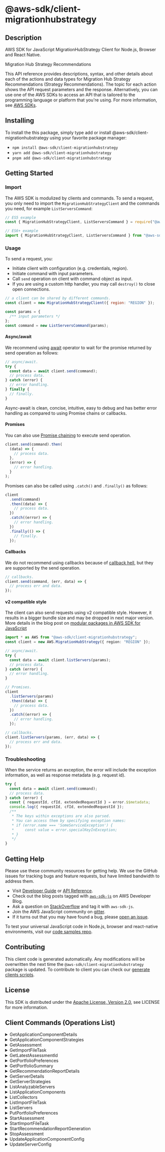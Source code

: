 <!-- generated file, do not edit directly -->

# @aws-sdk/client-migrationhubstrategy

## Description

AWS SDK for JavaScript MigrationHubStrategy Client for Node.js, Browser and React Native.

<fullname>Migration Hub Strategy Recommendations</fullname>

<p>This API reference provides descriptions, syntax, and other details about each of the
actions and data types for Migration Hub Strategy Recommendations (Strategy Recommendations). The topic for each action shows the API
request parameters and the response. Alternatively, you can use one of the AWS SDKs to
access an API that is tailored to the programming language or platform that you're using. For
more information, see <a href="http://aws.amazon.com/tools/#SDKs">AWS SDKs</a>.</p>

## Installing

To install the this package, simply type add or install @aws-sdk/client-migrationhubstrategy
using your favorite package manager:

- `npm install @aws-sdk/client-migrationhubstrategy`
- `yarn add @aws-sdk/client-migrationhubstrategy`
- `pnpm add @aws-sdk/client-migrationhubstrategy`

## Getting Started

### Import

The AWS SDK is modulized by clients and commands.
To send a request, you only need to import the `MigrationHubStrategyClient` and
the commands you need, for example `ListServersCommand`:

```js
// ES5 example
const { MigrationHubStrategyClient, ListServersCommand } = require("@aws-sdk/client-migrationhubstrategy");
```

```ts
// ES6+ example
import { MigrationHubStrategyClient, ListServersCommand } from "@aws-sdk/client-migrationhubstrategy";
```

### Usage

To send a request, you:

- Initiate client with configuration (e.g. credentials, region).
- Initiate command with input parameters.
- Call `send` operation on client with command object as input.
- If you are using a custom http handler, you may call `destroy()` to close open connections.

```js
// a client can be shared by different commands.
const client = new MigrationHubStrategyClient({ region: "REGION" });

const params = {
  /** input parameters */
};
const command = new ListServersCommand(params);
```

#### Async/await

We recommend using [await](https://developer.mozilla.org/en-US/docs/Web/JavaScript/Reference/Operators/await)
operator to wait for the promise returned by send operation as follows:

```js
// async/await.
try {
  const data = await client.send(command);
  // process data.
} catch (error) {
  // error handling.
} finally {
  // finally.
}
```

Async-await is clean, concise, intuitive, easy to debug and has better error handling
as compared to using Promise chains or callbacks.

#### Promises

You can also use [Promise chaining](https://developer.mozilla.org/en-US/docs/Web/JavaScript/Guide/Using_promises#chaining)
to execute send operation.

```js
client.send(command).then(
  (data) => {
    // process data.
  },
  (error) => {
    // error handling.
  }
);
```

Promises can also be called using `.catch()` and `.finally()` as follows:

```js
client
  .send(command)
  .then((data) => {
    // process data.
  })
  .catch((error) => {
    // error handling.
  })
  .finally(() => {
    // finally.
  });
```

#### Callbacks

We do not recommend using callbacks because of [callback hell](http://callbackhell.com/),
but they are supported by the send operation.

```js
// callbacks.
client.send(command, (err, data) => {
  // process err and data.
});
```

#### v2 compatible style

The client can also send requests using v2 compatible style.
However, it results in a bigger bundle size and may be dropped in next major version. More details in the blog post
on [modular packages in AWS SDK for JavaScript](https://aws.amazon.com/blogs/developer/modular-packages-in-aws-sdk-for-javascript/)

```ts
import * as AWS from "@aws-sdk/client-migrationhubstrategy";
const client = new AWS.MigrationHubStrategy({ region: "REGION" });

// async/await.
try {
  const data = await client.listServers(params);
  // process data.
} catch (error) {
  // error handling.
}

// Promises.
client
  .listServers(params)
  .then((data) => {
    // process data.
  })
  .catch((error) => {
    // error handling.
  });

// callbacks.
client.listServers(params, (err, data) => {
  // process err and data.
});
```

### Troubleshooting

When the service returns an exception, the error will include the exception information,
as well as response metadata (e.g. request id).

```js
try {
  const data = await client.send(command);
  // process data.
} catch (error) {
  const { requestId, cfId, extendedRequestId } = error.$$metadata;
  console.log({ requestId, cfId, extendedRequestId });
  /**
   * The keys within exceptions are also parsed.
   * You can access them by specifying exception names:
   * if (error.name === 'SomeServiceException') {
   *     const value = error.specialKeyInException;
   * }
   */
}
```

## Getting Help

Please use these community resources for getting help.
We use the GitHub issues for tracking bugs and feature requests, but have limited bandwidth to address them.

- Visit [Developer Guide](https://docs.aws.amazon.com/sdk-for-javascript/v3/developer-guide/welcome.html)
  or [API Reference](https://docs.aws.amazon.com/AWSJavaScriptSDK/v3/latest/index.html).
- Check out the blog posts tagged with [`aws-sdk-js`](https://aws.amazon.com/blogs/developer/tag/aws-sdk-js/)
  on AWS Developer Blog.
- Ask a question on [StackOverflow](https://stackoverflow.com/questions/tagged/aws-sdk-js) and tag it with `aws-sdk-js`.
- Join the AWS JavaScript community on [gitter](https://gitter.im/aws/aws-sdk-js-v3).
- If it turns out that you may have found a bug, please [open an issue](https://github.com/aws/aws-sdk-js-v3/issues/new/choose).

To test your universal JavaScript code in Node.js, browser and react-native environments,
visit our [code samples repo](https://github.com/aws-samples/aws-sdk-js-tests).

## Contributing

This client code is generated automatically. Any modifications will be overwritten the next time the `@aws-sdk/client-migrationhubstrategy` package is updated.
To contribute to client you can check our [generate clients scripts](https://github.com/aws/aws-sdk-js-v3/tree/main/scripts/generate-clients).

## License

This SDK is distributed under the
[Apache License, Version 2.0](http://www.apache.org/licenses/LICENSE-2.0),
see LICENSE for more information.

## Client Commands (Operations List)

<details>
<summary>
GetApplicationComponentDetails
</summary>

[Command API Reference](https://docs.aws.amazon.com/AWSJavaScriptSDK/v3/latest/clients/client-migrationhubstrategy/classes/getapplicationcomponentdetailscommand.html) / [Input](https://docs.aws.amazon.com/AWSJavaScriptSDK/v3/latest/clients/client-migrationhubstrategy/interfaces/getapplicationcomponentdetailscommandinput.html) / [Output](https://docs.aws.amazon.com/AWSJavaScriptSDK/v3/latest/clients/client-migrationhubstrategy/interfaces/getapplicationcomponentdetailscommandoutput.html)

</details>
<details>
<summary>
GetApplicationComponentStrategies
</summary>

[Command API Reference](https://docs.aws.amazon.com/AWSJavaScriptSDK/v3/latest/clients/client-migrationhubstrategy/classes/getapplicationcomponentstrategiescommand.html) / [Input](https://docs.aws.amazon.com/AWSJavaScriptSDK/v3/latest/clients/client-migrationhubstrategy/interfaces/getapplicationcomponentstrategiescommandinput.html) / [Output](https://docs.aws.amazon.com/AWSJavaScriptSDK/v3/latest/clients/client-migrationhubstrategy/interfaces/getapplicationcomponentstrategiescommandoutput.html)

</details>
<details>
<summary>
GetAssessment
</summary>

[Command API Reference](https://docs.aws.amazon.com/AWSJavaScriptSDK/v3/latest/clients/client-migrationhubstrategy/classes/getassessmentcommand.html) / [Input](https://docs.aws.amazon.com/AWSJavaScriptSDK/v3/latest/clients/client-migrationhubstrategy/interfaces/getassessmentcommandinput.html) / [Output](https://docs.aws.amazon.com/AWSJavaScriptSDK/v3/latest/clients/client-migrationhubstrategy/interfaces/getassessmentcommandoutput.html)

</details>
<details>
<summary>
GetImportFileTask
</summary>

[Command API Reference](https://docs.aws.amazon.com/AWSJavaScriptSDK/v3/latest/clients/client-migrationhubstrategy/classes/getimportfiletaskcommand.html) / [Input](https://docs.aws.amazon.com/AWSJavaScriptSDK/v3/latest/clients/client-migrationhubstrategy/interfaces/getimportfiletaskcommandinput.html) / [Output](https://docs.aws.amazon.com/AWSJavaScriptSDK/v3/latest/clients/client-migrationhubstrategy/interfaces/getimportfiletaskcommandoutput.html)

</details>
<details>
<summary>
GetLatestAssessmentId
</summary>

[Command API Reference](https://docs.aws.amazon.com/AWSJavaScriptSDK/v3/latest/clients/client-migrationhubstrategy/classes/getlatestassessmentidcommand.html) / [Input](https://docs.aws.amazon.com/AWSJavaScriptSDK/v3/latest/clients/client-migrationhubstrategy/interfaces/getlatestassessmentidcommandinput.html) / [Output](https://docs.aws.amazon.com/AWSJavaScriptSDK/v3/latest/clients/client-migrationhubstrategy/interfaces/getlatestassessmentidcommandoutput.html)

</details>
<details>
<summary>
GetPortfolioPreferences
</summary>

[Command API Reference](https://docs.aws.amazon.com/AWSJavaScriptSDK/v3/latest/clients/client-migrationhubstrategy/classes/getportfoliopreferencescommand.html) / [Input](https://docs.aws.amazon.com/AWSJavaScriptSDK/v3/latest/clients/client-migrationhubstrategy/interfaces/getportfoliopreferencescommandinput.html) / [Output](https://docs.aws.amazon.com/AWSJavaScriptSDK/v3/latest/clients/client-migrationhubstrategy/interfaces/getportfoliopreferencescommandoutput.html)

</details>
<details>
<summary>
GetPortfolioSummary
</summary>

[Command API Reference](https://docs.aws.amazon.com/AWSJavaScriptSDK/v3/latest/clients/client-migrationhubstrategy/classes/getportfoliosummarycommand.html) / [Input](https://docs.aws.amazon.com/AWSJavaScriptSDK/v3/latest/clients/client-migrationhubstrategy/interfaces/getportfoliosummarycommandinput.html) / [Output](https://docs.aws.amazon.com/AWSJavaScriptSDK/v3/latest/clients/client-migrationhubstrategy/interfaces/getportfoliosummarycommandoutput.html)

</details>
<details>
<summary>
GetRecommendationReportDetails
</summary>

[Command API Reference](https://docs.aws.amazon.com/AWSJavaScriptSDK/v3/latest/clients/client-migrationhubstrategy/classes/getrecommendationreportdetailscommand.html) / [Input](https://docs.aws.amazon.com/AWSJavaScriptSDK/v3/latest/clients/client-migrationhubstrategy/interfaces/getrecommendationreportdetailscommandinput.html) / [Output](https://docs.aws.amazon.com/AWSJavaScriptSDK/v3/latest/clients/client-migrationhubstrategy/interfaces/getrecommendationreportdetailscommandoutput.html)

</details>
<details>
<summary>
GetServerDetails
</summary>

[Command API Reference](https://docs.aws.amazon.com/AWSJavaScriptSDK/v3/latest/clients/client-migrationhubstrategy/classes/getserverdetailscommand.html) / [Input](https://docs.aws.amazon.com/AWSJavaScriptSDK/v3/latest/clients/client-migrationhubstrategy/interfaces/getserverdetailscommandinput.html) / [Output](https://docs.aws.amazon.com/AWSJavaScriptSDK/v3/latest/clients/client-migrationhubstrategy/interfaces/getserverdetailscommandoutput.html)

</details>
<details>
<summary>
GetServerStrategies
</summary>

[Command API Reference](https://docs.aws.amazon.com/AWSJavaScriptSDK/v3/latest/clients/client-migrationhubstrategy/classes/getserverstrategiescommand.html) / [Input](https://docs.aws.amazon.com/AWSJavaScriptSDK/v3/latest/clients/client-migrationhubstrategy/interfaces/getserverstrategiescommandinput.html) / [Output](https://docs.aws.amazon.com/AWSJavaScriptSDK/v3/latest/clients/client-migrationhubstrategy/interfaces/getserverstrategiescommandoutput.html)

</details>
<details>
<summary>
ListAnalyzableServers
</summary>

[Command API Reference](https://docs.aws.amazon.com/AWSJavaScriptSDK/v3/latest/clients/client-migrationhubstrategy/classes/listanalyzableserverscommand.html) / [Input](https://docs.aws.amazon.com/AWSJavaScriptSDK/v3/latest/clients/client-migrationhubstrategy/interfaces/listanalyzableserverscommandinput.html) / [Output](https://docs.aws.amazon.com/AWSJavaScriptSDK/v3/latest/clients/client-migrationhubstrategy/interfaces/listanalyzableserverscommandoutput.html)

</details>
<details>
<summary>
ListApplicationComponents
</summary>

[Command API Reference](https://docs.aws.amazon.com/AWSJavaScriptSDK/v3/latest/clients/client-migrationhubstrategy/classes/listapplicationcomponentscommand.html) / [Input](https://docs.aws.amazon.com/AWSJavaScriptSDK/v3/latest/clients/client-migrationhubstrategy/interfaces/listapplicationcomponentscommandinput.html) / [Output](https://docs.aws.amazon.com/AWSJavaScriptSDK/v3/latest/clients/client-migrationhubstrategy/interfaces/listapplicationcomponentscommandoutput.html)

</details>
<details>
<summary>
ListCollectors
</summary>

[Command API Reference](https://docs.aws.amazon.com/AWSJavaScriptSDK/v3/latest/clients/client-migrationhubstrategy/classes/listcollectorscommand.html) / [Input](https://docs.aws.amazon.com/AWSJavaScriptSDK/v3/latest/clients/client-migrationhubstrategy/interfaces/listcollectorscommandinput.html) / [Output](https://docs.aws.amazon.com/AWSJavaScriptSDK/v3/latest/clients/client-migrationhubstrategy/interfaces/listcollectorscommandoutput.html)

</details>
<details>
<summary>
ListImportFileTask
</summary>

[Command API Reference](https://docs.aws.amazon.com/AWSJavaScriptSDK/v3/latest/clients/client-migrationhubstrategy/classes/listimportfiletaskcommand.html) / [Input](https://docs.aws.amazon.com/AWSJavaScriptSDK/v3/latest/clients/client-migrationhubstrategy/interfaces/listimportfiletaskcommandinput.html) / [Output](https://docs.aws.amazon.com/AWSJavaScriptSDK/v3/latest/clients/client-migrationhubstrategy/interfaces/listimportfiletaskcommandoutput.html)

</details>
<details>
<summary>
ListServers
</summary>

[Command API Reference](https://docs.aws.amazon.com/AWSJavaScriptSDK/v3/latest/clients/client-migrationhubstrategy/classes/listserverscommand.html) / [Input](https://docs.aws.amazon.com/AWSJavaScriptSDK/v3/latest/clients/client-migrationhubstrategy/interfaces/listserverscommandinput.html) / [Output](https://docs.aws.amazon.com/AWSJavaScriptSDK/v3/latest/clients/client-migrationhubstrategy/interfaces/listserverscommandoutput.html)

</details>
<details>
<summary>
PutPortfolioPreferences
</summary>

[Command API Reference](https://docs.aws.amazon.com/AWSJavaScriptSDK/v3/latest/clients/client-migrationhubstrategy/classes/putportfoliopreferencescommand.html) / [Input](https://docs.aws.amazon.com/AWSJavaScriptSDK/v3/latest/clients/client-migrationhubstrategy/interfaces/putportfoliopreferencescommandinput.html) / [Output](https://docs.aws.amazon.com/AWSJavaScriptSDK/v3/latest/clients/client-migrationhubstrategy/interfaces/putportfoliopreferencescommandoutput.html)

</details>
<details>
<summary>
StartAssessment
</summary>

[Command API Reference](https://docs.aws.amazon.com/AWSJavaScriptSDK/v3/latest/clients/client-migrationhubstrategy/classes/startassessmentcommand.html) / [Input](https://docs.aws.amazon.com/AWSJavaScriptSDK/v3/latest/clients/client-migrationhubstrategy/interfaces/startassessmentcommandinput.html) / [Output](https://docs.aws.amazon.com/AWSJavaScriptSDK/v3/latest/clients/client-migrationhubstrategy/interfaces/startassessmentcommandoutput.html)

</details>
<details>
<summary>
StartImportFileTask
</summary>

[Command API Reference](https://docs.aws.amazon.com/AWSJavaScriptSDK/v3/latest/clients/client-migrationhubstrategy/classes/startimportfiletaskcommand.html) / [Input](https://docs.aws.amazon.com/AWSJavaScriptSDK/v3/latest/clients/client-migrationhubstrategy/interfaces/startimportfiletaskcommandinput.html) / [Output](https://docs.aws.amazon.com/AWSJavaScriptSDK/v3/latest/clients/client-migrationhubstrategy/interfaces/startimportfiletaskcommandoutput.html)

</details>
<details>
<summary>
StartRecommendationReportGeneration
</summary>

[Command API Reference](https://docs.aws.amazon.com/AWSJavaScriptSDK/v3/latest/clients/client-migrationhubstrategy/classes/startrecommendationreportgenerationcommand.html) / [Input](https://docs.aws.amazon.com/AWSJavaScriptSDK/v3/latest/clients/client-migrationhubstrategy/interfaces/startrecommendationreportgenerationcommandinput.html) / [Output](https://docs.aws.amazon.com/AWSJavaScriptSDK/v3/latest/clients/client-migrationhubstrategy/interfaces/startrecommendationreportgenerationcommandoutput.html)

</details>
<details>
<summary>
StopAssessment
</summary>

[Command API Reference](https://docs.aws.amazon.com/AWSJavaScriptSDK/v3/latest/clients/client-migrationhubstrategy/classes/stopassessmentcommand.html) / [Input](https://docs.aws.amazon.com/AWSJavaScriptSDK/v3/latest/clients/client-migrationhubstrategy/interfaces/stopassessmentcommandinput.html) / [Output](https://docs.aws.amazon.com/AWSJavaScriptSDK/v3/latest/clients/client-migrationhubstrategy/interfaces/stopassessmentcommandoutput.html)

</details>
<details>
<summary>
UpdateApplicationComponentConfig
</summary>

[Command API Reference](https://docs.aws.amazon.com/AWSJavaScriptSDK/v3/latest/clients/client-migrationhubstrategy/classes/updateapplicationcomponentconfigcommand.html) / [Input](https://docs.aws.amazon.com/AWSJavaScriptSDK/v3/latest/clients/client-migrationhubstrategy/interfaces/updateapplicationcomponentconfigcommandinput.html) / [Output](https://docs.aws.amazon.com/AWSJavaScriptSDK/v3/latest/clients/client-migrationhubstrategy/interfaces/updateapplicationcomponentconfigcommandoutput.html)

</details>
<details>
<summary>
UpdateServerConfig
</summary>

[Command API Reference](https://docs.aws.amazon.com/AWSJavaScriptSDK/v3/latest/clients/client-migrationhubstrategy/classes/updateserverconfigcommand.html) / [Input](https://docs.aws.amazon.com/AWSJavaScriptSDK/v3/latest/clients/client-migrationhubstrategy/interfaces/updateserverconfigcommandinput.html) / [Output](https://docs.aws.amazon.com/AWSJavaScriptSDK/v3/latest/clients/client-migrationhubstrategy/interfaces/updateserverconfigcommandoutput.html)

</details>
